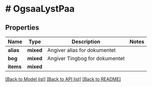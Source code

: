 # # OgsaaLystPaa

## Properties

Name | Type | Description | Notes
------------ | ------------- | ------------- | -------------
**alias** | **mixed** | Angiver alias for dokumentet |
**bog** | **mixed** | Angiver Tingbog for dokumentet |
**items** | **mixed** |  |

[[Back to Model list]](../../README.md#models) [[Back to API list]](../../README.md#endpoints) [[Back to README]](../../README.md)
